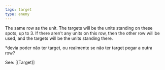 ```yaml
---
tags: target
type: enemy
---
```


The same row as the unit. The targets will be the units standing on these spots, up to 3. If there aren't any units on this row, then the other row will be used, and the targets will be the units standing there.

*devia poder não ter target, ou realmente se não ter target pegar a outra row?

See: [[Target]]